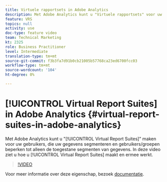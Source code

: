```yaml
---
title: Virtuele rapportsets in Adobe Analytics
description: Met Adobe Analytics kunt u "Virtuele rapportsets" voor uw gebruikers maken, die uw gegevens segmenteren en gebruikers/groepen beperken tot alleen de toegestane segmenten van gegevens. In deze video ziet u hoe u virtuele rapportsets kunt maken en gebruiken.
feature: VRS
topics: null
activity: use
doc-type: feature video
team: Technical Marketing
kt: 2325
role: Business Practitioner
level: Intermediate
translation-type: tm+mt
source-git-commit: f3b3fa7d91b0cb21005b57768ca23ed6700fcc03
workflow-type: tm+mt
source-wordcount: '104'
ht-degree: 0%

---
```



# [!UICONTROL Virtual Report Suites] in Adobe Analytics  {#virtual-report-suites-in-adobe-analytics}

Met Adobe Analytics kunt u &quot;[!UICONTROL Virtual Report Suites]&quot; maken voor uw gebruikers, die uw gegevens segmenteren en gebruikers/groepen beperken tot alleen de toegestane segmenten van gegevens. In deze video ziet u hoe u [!UICONTROL Virtual Report Suites] maakt en ermee werkt.

>[!VIDEO](https://video.tv.adobe.com/v/25412/?quality=12)

Voor meer informatie over deze eigenschap, bezoek [documentatie](https://marketing.adobe.com/resources/help/en_US/reference/vrs-about.html).
